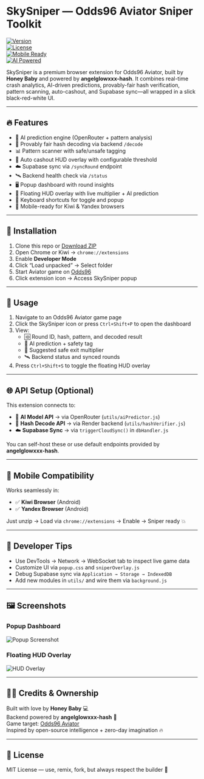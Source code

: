 # SkySniper — Odds96 Aviator Sniper Toolkit

[![Version](https://img.shields.io/badge/version-4.0.0-red.svg)](https://github.com/honeybaby/sky-sniper)  
[![License](https://img.shields.io/badge/license-MIT-blue.svg)](./LICENSE)  
[![Mobile Ready](https://img.shields.io/badge/mobile-ready-green.svg)](https://github.com/honeybaby/sky-sniper)  
[![AI Powered](https://img.shields.io/badge/AI-powered-orange.svg)](https://github.com/honeybaby/sky-sniper)

SkySniper is a premium browser extension for Odds96 Aviator, built by **Honey Baby** and powered by **angelglowxxx-hash**. It combines real-time crash analytics, AI-driven predictions, provably-fair hash verification, pattern scanning, auto-cashout, and Supabase sync—all wrapped in a slick black-red-white UI.

---

## 🔥 Features

- 🧠 AI prediction engine (OpenRouter + pattern analysis)  
- 🔐 Provably fair hash decoding via backend `/decode`  
- 📊 Pattern scanner with safe/unsafe tagging  
- 🛑 Auto cashout HUD overlay with configurable threshold  
- ☁️ Supabase sync via `/syncRound` endpoint  
- 🛰️ Backend health check via `/status`  
- 🖥️ Popup dashboard with round insights  
- 🧩 Floating HUD overlay with live multiplier + AI prediction  
- 🎯 Keyboard shortcuts for toggle and popup  
- 📲 Mobile-ready for Kiwi & Yandex browsers

---

## 🧱 Installation

1. Clone this repo or [Download ZIP](https://github.com/honeybaby/sky-sniper)  
2. Open Chrome or Kiwi → `chrome://extensions`  
3. Enable **Developer Mode**  
4. Click “Load unpacked” → Select folder  
5. Start Aviator game on [Odds96](https://odds96.in/en/casino/game/3838-aviator)  
6. Click extension icon → Access SkySniper popup

---

## 🚀 Usage

1. Navigate to an Odds96 Aviator game page  
2. Click the SkySniper icon or press `Ctrl+Shift+P` to open the dashboard  
3. View:
   - 🆔 Round ID, hash, pattern, and decoded result  
   - 🔮 AI prediction + safety tag  
   - 🚀 Suggested safe exit multiplier  
   - 🛰️ Backend status and synced rounds  
4. Press `Ctrl+Shift+S` to toggle the floating HUD overlay

---

## 🌐 API Setup (Optional)

This extension connects to:

- 🧠 **AI Model API** → via OpenRouter (`utils/aiPredictor.js`)  
- 🔐 **Hash Decode API** → via Render backend (`utils/hashVerifier.js`)  
- ☁️ **Supabase Sync** → via `triggerCloudSync()` in `dbHandler.js`

You can self-host these or use default endpoints provided by **angelglowxxx-hash**.

---

## 📲 Mobile Compatibility

Works seamlessly in:

- ✅ **Kiwi Browser** (Android)  
- ✅ **Yandex Browser** (Android)

Just unzip → Load via `chrome://extensions` → Enable → Sniper ready 💥

---

## 🧪 Developer Tips

- Use DevTools → Network → WebSocket tab to inspect live game data  
- Customize UI via `popup.css` and `sniperOverlay.js`  
- Debug Supabase sync via `Application → Storage → IndexedDB`  
- Add new modules in `utils/` and wire them via `background.js`

---

## 🖼️ Screenshots

### Popup Dashboard

![Popup Screenshot](assets/screenshots/popup.png)

### Floating HUD Overlay

![HUD Overlay](assets/screenshots/hud.gif)

---

## 🧙‍♂️ Credits & Ownership

Built with love by **Honey Baby** 💻  
Backend powered by **angelglowxxx-hash** 🔐  
Game target: [Odds96 Aviator](https://odds96.in/en/casino/game/3838-aviator)  
Inspired by open-source intelligence + zero-day imagination 🔥

---

## 📜 License

MIT License — use, remix, fork, but always respect the builder 👑
